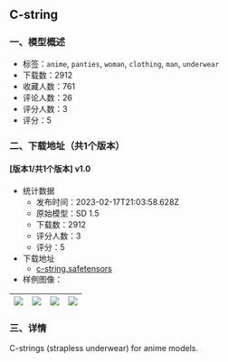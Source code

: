 ## C-string
### 一、模型概述

- 标签：`anime`, `panties`, `woman`, `clothing`, `man`, `underwear`
- 下载数：2912
- 收藏人数：761
- 评论人数：26
- 评分人数：3
- 评分：5

### 二、下载地址（共1个版本）

#### [版本1/共1个版本] v1.0

- 统计数据
  - 发布时间：2023-02-17T21:03:58.628Z
  - 原始模型：SD 1.5
  - 下载数：2912
  - 评分人数：3
  - 评分：5
- 下载地址
  - [c-string.safetensors](https://civitai.com/api/download/models/11856)
- 样例图像：

| <img src="https://image.civitai.com/xG1nkqKTMzGDvpLrqFT7WA/5dd73a6d-eade-4593-b486-7065fe861600/width=450/113312.jpeg" /> | <img src="https://image.civitai.com/xG1nkqKTMzGDvpLrqFT7WA/5d3289a2-e404-4d5a-3f5e-2ddd308dcb00/width=450/113331.jpeg" /> | <img src="https://image.civitai.com/xG1nkqKTMzGDvpLrqFT7WA/79b06813-fd67-4ede-0d6e-7e26f2042600/width=450/113330.jpeg" /> | <img src="https://image.civitai.com/xG1nkqKTMzGDvpLrqFT7WA/9e0b5c10-5a76-41eb-3d41-e06d41a30a00/width=450/113329.jpeg" /> |
| ---- | ---- | ---- | ---- |


### 三、详情
<p>C-strings (strapless underwear) for anime models.</p>